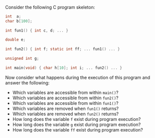 Consider the following C program skeleton:
```c
int  a;
char b[100];
    
int fun1() { int c, d; ... }
    
double e;
    
int fun2() { int f; static int ff; ... fun1() ... }
    
unsigned int g;
    
int main(void) { char h[10]; int i; ... fun2() ... }
```
 Now consider what happens during the execution of this program and answer the following:
- Which variables are accessible from within `main()`?
- Which variables are accessible from within `fun2()`?
- Which variables are accessible from within `fun1()`?
- Which variables are removed when `fun1()` returns?
- Which variables are removed when `fun2()` returns?
- How long does the variable `f` exist during program execution?
- How long does the variable `g` exist during program execution?
- How long does the variable `ff` exist during program execution?
